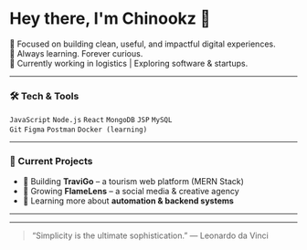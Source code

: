 # Hey there, I'm Chinookz 👋

🎯 Focused on building clean, useful, and impactful digital experiences.  
🧠 Always learning. Forever curious.  
💼 Currently working in logistics | Exploring software & startups.  

---

### 🛠️ Tech & Tools
`JavaScript` `Node.js` `React` `MongoDB` `JSP` `MySQL`  
`Git` `Figma` `Postman` `Docker (learning)`

---

### 🌱 Current Projects
- 📱 Building **TraviGo** – a tourism web platform (MERN Stack)  
- 🚀 Growing **FlameLens** – a social media & creative agency  
- 🔧 Learning more about **automation & backend systems**

---

---

> “Simplicity is the ultimate sophistication.” — Leonardo da Vinci
